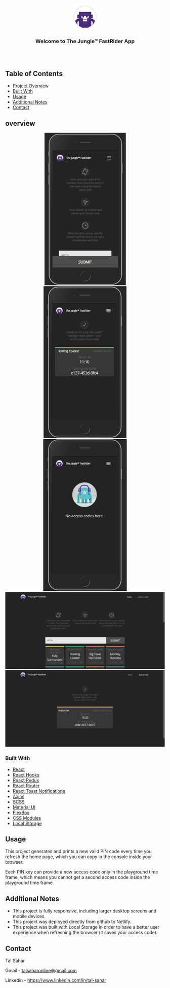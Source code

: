 <!-- PROJECT LOGO -->
<br />
<p align="center">
    <img src="./GitHubAssets/logo.png" alt="Logo" width="80" height="80">

  <h3 align="center">Welcome to The Jungle™ FastRider App</h3>

  <p align="center">
    <br />
    <br />
    <!-- <a href="https://github.com/talsaharonline/Tal-Sahar-21-09-2020">View Demo</a> -->
  </p>
</p>

<!-- TABLE OF CONTENTS -->

## Table of Contents

- [Project Overview](#overview)
- [Built With](#built-with)
- [Usage](#usage)
- [Additional Notes](#additional-notes)
- [Contact](#contact)

<!-- Project Overview -->

## overview

<p align="center">
    <img src="./GitHubAssets/mobile1.png">
    <img src="./GitHubAssets/mobile2.png">
    <img src="./GitHubAssets/mobile3.png">
    <img src="./GitHubAssets/desktop1.png">
    <img src="./GitHubAssets/desktop2.png">
</p>


### Built With

- [React](https://reactjs.org/)
- [React Hooks](https://reactjs.org/docs/hooks-intro.html)
- [React Redux](https://react-redux.js.org/introduction/quick-start#:~:text=React%20Redux%20is%20the%20official,the%20store%20to%20update%20data.)
- [React Router](https://reactrouter.com/)
- [React Toast Notifications](https://jossmac.github.io/react-toast-notifications/)
- [Axios](https://www.npmjs.com/package/axios)
- [SCSS](https://sass-lang.com/)
- [Material UI](https://material-ui.com/)
- [FlexBox](https://developer.mozilla.org/en-US/docs/Web/CSS/CSS_Flexible_Box_Layout/Basic_Concepts_of_Flexbox)
- [CSS Modules](https://create-react-app.dev/docs/adding-a-css-modules-stylesheet/)
- [Local Storage](https://developer.mozilla.org/en-US/docs/Web/API/Window/localStorage)


<!-- USAGE EXAMPLES -->

## Usage

This project generates and prints a new valid PIN code every time you refresh the home page,
which you can copy in the console inside your browser.

Each PIN key can provide a new access code only in the playground time frame,
which means you cannot get a second access code inside the playground time frame.

<!-- ADDITIONAL NOTES -->

## Additional Notes

- This project is fully responsive, including larger desktop screens and mobile devices.
- This project was deployed directly from github to Netlify.
- This project was built with Local Storage in order to have a better user experience when refreshing the browser (it saves your access code).

<!-- CONTACT -->

## Contact

Tal Sahar

Gmail - talsaharonline@gmail.com

Linkedin - https://www.linkedin.com/in/tal-sahar
